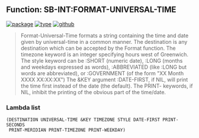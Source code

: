 ## Function: SB-INT:FORMAT-UNIVERSAL-TIME
[![package](https://img.shields.io/badge/Package-SB--INT-5f9ea0.svg?style=social&colorA=999999)](../) [![type](https://img.shields.io/badge/Type-Function-5f9ea0.svg?style=social&colorA=999999)](../#function) [![github](https://img.shields.io/badge/GitHub-View_the_source-5f9ea0.svg?style=social&colorA=999999&logo=github)](https://github.com/sbcl/sbcl/blob/master/src/code/format-time.lisp/) 

> Format-Universal-Time formats a string containing the time and date
> given by universal-time in a common manner. The destination is any
> destination which can be accepted by the Format function. The
> timezone keyword is an integer specifying hours west of Greenwich.
> The style keyword can be :SHORT (numeric date), :LONG (months and
> weekdays expressed as words), :ABBREVIATED (like :LONG but words are
> abbreviated), or :GOVERNMENT (of the form "XX Month XXXX XX:XX:XX")
> The &KEY argument :DATE-FIRST, if NIL, will print the time first instead
> of the date (the default). The PRINT- keywords, if NIL, inhibit
> the printing of the obvious part of the time/date.

### Lambda list
```
(DESTINATION UNIVERSAL-TIME &KEY TIMEZONE STYLE DATE-FIRST PRINT-SECONDS
 PRINT-MERIDIAN PRINT-TIMEZONE PRINT-WEEKDAY)
```
